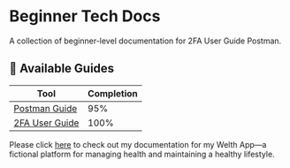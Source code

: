 # Beginner Tech Docs

A collection of beginner-level documentation for 2FA User Guide Postman.

## 📄 Available Guides

| Tool | Completion |
|------|------------|
 | [Postman Guide](Postman-Guide.md) | 95% |
 | [2FA User Guide](2FA.pdf) | 100% |

Please click [here](https://github.com/Samuelsen1/Tech-Writing-Samples) to check out my documentation for my Welth App—a fictional platform for managing health and maintaining a healthy lifestyle.


